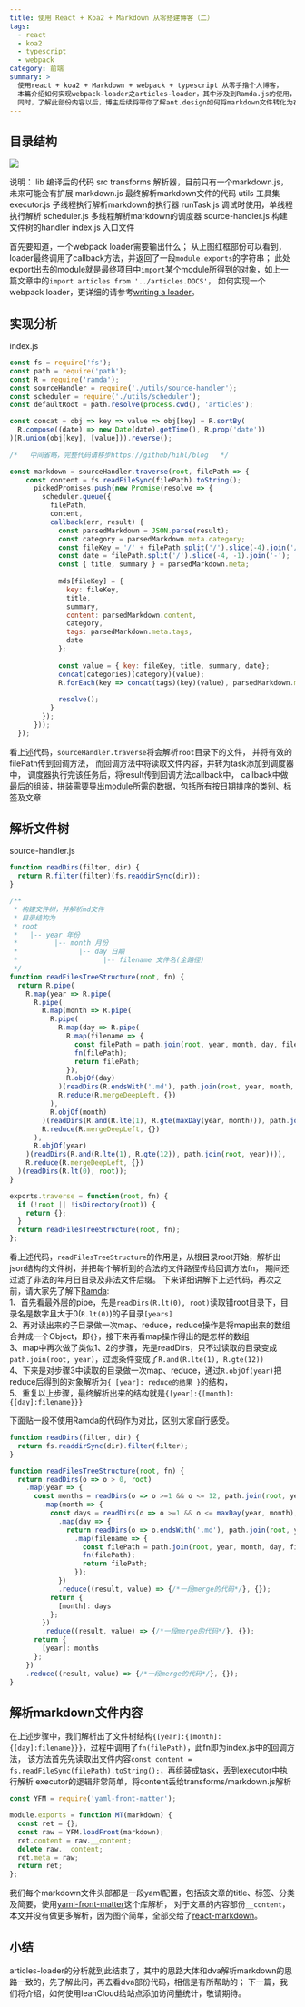 ```yaml
---
title: 使用 React + Koa2 + Markdown 从零搭建博客（二）
tags: 
  - react
  - koa2
  - typescript
  - webpack
category: 前端
summary: >
  使用react + koa2 + Markdown + webpack + typescript 从零手撸个人博客，
  本篇介绍如何实现webpack-loader之articles-loader，其中涉及到Ramda.js的使用，带你了解函数式编程；
  同时，了解此部份内容以后，博主后续将带你了解ant.design如何将markdown文件转化为在线组件demo文档。
---
```


## 目录结构

<img src="/images/2018-1-6-setupblog1.jpg"/>

说明：
lib  编译后的代码
src
   transforms 解析器，目前只有一个markdown.js，未来可能会有扩展
     markdown.js  最终解析markdown文件的代码
   utils  工具集
     executor.js 子线程执行解析markdown的执行器
     runTask.js 调试时使用，单线程执行解析
     scheduler.js 多线程解析markdown的调度器
     source-handler.js 构建文件树的handler
   index.js 入口文件

首先要知道，一个webpack loader需要输出什么；
从上图红框部份可以看到，loader最终调用了callback方法，并返回了一段`module.exports`的字符串；
此处export出去的module就是最终项目中`import`某个module所得到的对象，如上一篇文章中的`import articles from '../articles.DOCS'`，
如何实现一个webpack loader，更详细的请参考[writing a loader](https://doc.webpack-china.org/contribute/writing-a-loader/)。

## 实现分析

index.js
```js
const fs = require('fs');
const path = require('path');
const R = require('ramda');
const sourceHandler = require('./utils/source-handler');
const scheduler = require('./utils/scheduler');
const defaultRoot = path.resolve(process.cwd(), 'articles');

const concat = obj => key => value => obj[key] = R.sortBy(
  R.compose((date) => new Date(date).getTime(), R.prop('date'))
)(R.union(obj[key], [value])).reverse();
  
/*   中间省略，完整代码请移步https://github/hihl/blog   */  

const markdown = sourceHandler.traverse(root, filePath => {
    const content = fs.readFileSync(filePath).toString();
      pickedPromises.push(new Promise(resolve => {
        scheduler.queue({
          filePath,
          content,
          callback(err, result) {
            const parsedMarkdown = JSON.parse(result);
            const category = parsedMarkdown.meta.category;
            const fileKey = '/' + filePath.split('/').slice(-4).join('/');
            const date = filePath.split('/').slice(-4, -1).join('-');
            const { title, summary } = parsedMarkdown.meta;
    
            mds[fileKey] = {
              key: fileKey,
              title,
              summary,
              content: parsedMarkdown.content,
              category,
              tags: parsedMarkdown.meta.tags,
              date
            };
    
            const value = { key: fileKey, title, summary, date};
            concat(categories)(category)(value);
            R.forEach(key => concat(tags)(key)(value), parsedMarkdown.meta.tags);
    
            resolve();
          }
        });
      }));
  });
```

看上述代码，`sourceHandler.traverse`将会解析`root`目录下的文件，
并将有效的filePath传到回调方法，
而回调方法中将读取文件内容，并转为task添加到调度器中，
调度器执行完该任务后，将result传到回调方法callback中，
callback中做最后的组装，拼装需要导出module所需的数据，包括所有按日期排序的类别、标签及文章

## 解析文件树

source-handler.js
```js
function readDirs(filter, dir) {
  return R.filter(filter)(fs.readdirSync(dir));
}

/**
 * 构建文件树，并解析md文件
 * 目录结构为
 * root
 *   |-- year 年份
 *         |-- month 月份
 *               |-- day 日期
 *                     |-- filename 文件名(全路径)
 */
function readFilesTreeStructure(root, fn) {
  return R.pipe(
    R.map(year => R.pipe(
      R.pipe(
        R.map(month => R.pipe(
          R.pipe(
            R.map(day => R.pipe(
              R.map(filename => {
                const filePath = path.join(root, year, month, day, filename);
                fn(filePath);
                return filePath;
              }),
              R.objOf(day)
            )(readDirs(R.endsWith('.md'), path.join(root, year, month, day)))),
            R.reduce(R.mergeDeepLeft, {})
          ),
          R.objOf(month)
        )(readDirs(R.and(R.lte(1), R.gte(maxDay(year, month))), path.join(root, year, month)))),
        R.reduce(R.mergeDeepLeft, {})
      ),
      R.objOf(year)
    )(readDirs(R.and(R.lte(1), R.gte(12)), path.join(root, year)))),
    R.reduce(R.mergeDeepLeft, {})
  )(readDirs(R.lt(0), root));
}

exports.traverse = function(root, fn) {
  if (!root || !isDirectory(root)) {
    return {};
  }
  return readFilesTreeStructure(root, fn);
};
```

看上述代码，`readFilesTreeStructure`的作用是，从根目录root开始，解析出json结构的文件树，并把每个解析到的合法的文件路径传给回调方法fn，
期间还过滤了非法的年月日目录及非法文件后缀。
下来详细讲解下上述代码，再次之前，请大家先了解下[Ramda](http://ramda.cn/docs/):
<br/>1、首先看最外层的pipe，先是`readDirs(R.lt(0), root)`读取错root目录下，目录名是数字且大于0(`R.lt(0)`)的子目录`[years]`
<br/>2、再对读出来的子目录做一次map、reduce，reduce操作是将map出来的数组合并成一个Object，即`{}`，接下来再看map操作得出的是怎样的数组
<br/>3、map中再次做了类似1、2的步骤，先是readDirs，只不过读取的目录变成`path.join(root, year)`，过滤条件变成了`R.and(R.lte(1), R.gte(12))`
<br/>4、下来是对步骤3中读取的目录做一次map、reduce，通过`R.objOf(year)`把reduce后得到的对象解析为`{ [year]: reduce的结果 }`的结构，
<br/>5、重复以上步骤，最终解析出来的结构就是`{[year]:{[month]:{[day]:filename}}}`

下面贴一段不使用Ramda的代码作为对比，区别大家自行感受。
```js
function readDirs(filter, dir) {
  return fs.readdirSync(dir).filter(filter);
}

function readFilesTreeStructure(root, fn) {
  return readDirs(o => o > 0, root)
    .map(year => {
      const months = readDirs(o => o >=1 && o <= 12, path.join(root, year))
        .map(month => {
          const days = readDirs(o => o >=1 && o <= maxDay(year, month), path.join(root, year, month))
            .map(day => {
              return readDirs(o => o.endsWith('.md'), path.join(root, year, month, day))
                .map(filename => {
                  const filePath = path.join(root, year, month, day, filename);
                  fn(filePath);
                  return filePath;
                });
            })
            .reduce((result, value) => {/*一段merge的代码*/}, {});
          return {
            [month]: days
          };
        })
        .reduce((result, value) => {/*一段merge的代码*/}, {});
      return {
        [year]: months
      };
    })
    .reduce((result, value) => {/*一段merge的代码*/}, {});
}
```
## 解析markdown文件内容

在上述步骤中，我们解析出了文件树结构`{[year]:{[month]:{[day]:filename}}}`，过程中调用了`fn(filePath)`，此fn即为index.js中的回调方法，
该方法首先先读取出文件内容`const content = fs.readFileSync(filePath).toString();`，再组装成task，丢到executor中执行解析
executor的逻辑非常简单，将content丢给transforms/markdown.js解析
```js
const YFM = require('yaml-front-matter');

module.exports = function MT(markdown) {
  const ret = {};
  const raw = YFM.loadFront(markdown);
  ret.content = raw.__content;
  delete raw.__content;
  ret.meta = raw;
  return ret;
};
```
我们每个markdown文件头部都是一段yaml配置，包括该文章的title、标签、分类及简要，使用[yaml-front-matter](https://www.npmjs.com/package/yaml-front-matter)这个库解析，
对于文章的内容部份`__content`，本文并没有做更多解析，因为图个简单，全部交给了[react-markdown](https://www.npmjs.com/package/react-markdown)。

## 小结
articles-loader的分析就到此结束了，其中的思路大体和dva解析markdown的思路一致的，先了解此问，再去看dva部份代码，相信是有所帮助的；
下一篇，我们将介绍，如何使用leanCloud给站点添加访问量统计，敬请期待。
